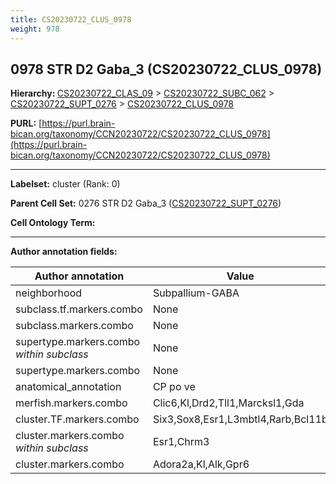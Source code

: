 ```yaml
---
title: CS20230722_CLUS_0978
weight: 978
---
```

## 0978 STR D2 Gaba_3 (CS20230722_CLUS_0978)
<b>Hierarchy: </b>
[CS20230722_CLAS_09](../CS20230722_CLAS_09) >
[CS20230722_SUBC_062](../CS20230722_SUBC_062) >
[CS20230722_SUPT_0276](../CS20230722_SUPT_0276) >
[CS20230722_CLUS_0978](../CS20230722_CLUS_0978)

**PURL:** [https://purl.brain-bican.org/taxonomy/CCN20230722/CS20230722_CLUS_0978](https://purl.brain-bican.org/taxonomy/CCN20230722/CS20230722_CLUS_0978)

---


**Labelset:** cluster (Rank: 0)

**Parent Cell Set:** 0276 STR D2 Gaba_3 ([CS20230722_SUPT_0276](../CS20230722_SUPT_0276))



**Cell Ontology Term:** 

[MARKER GENES.]: #


---

[TRANSFERRED ANNOTATIONS.]: #


[AUTHOR ANNOTATION FIELDS.]: #


**Author annotation fields:**

| Author annotation | Value |
|-------------------|-------|
|neighborhood|Subpallium-GABA|
|subclass.tf.markers.combo|None|
|subclass.markers.combo|None|
|supertype.markers.combo _within subclass_|None|
|supertype.markers.combo|None|
|anatomical_annotation|CP po ve|
|merfish.markers.combo|Clic6,Kl,Drd2,Tll1,Marcksl1,Gda|
|cluster.TF.markers.combo|Six3,Sox8,Esr1,L3mbtl4,Rarb,Bcl11b|
|cluster.markers.combo _within subclass_|Esr1,Chrm3|
|cluster.markers.combo|Adora2a,Kl,Alk,Gpr6|
